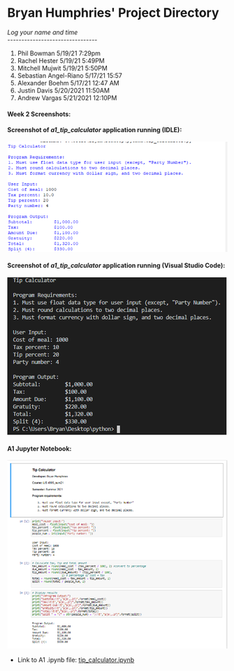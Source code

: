 # Bryan Humphries' Project Directory

*Log your name and time*
<br>--------------------------------</br>
1. Phil Bowman 5/19/21 7:29pm<br>
2. Rachel Hester 5/19/21 5:49PM<br>
3. Mitchell Mujwit 5/19/21 5:50PM<br>
4. Sebastian Angel-Riano 5/17/21    15:57<br>
5. Alexander Boehm 5/17/21 12:47 AM<br>
6. Justin Davis 5/20/2021 11:50AM<br>
7. Andrew Vargas 5/21/2021 12:10PM<br>

#### Week 2 Screenshots:

#### Screenshot of *a1_tip_calculator* application running (IDLE):

![Python Installation Screenshot IDLE](Week2_tip_calc/img/a1_tip_calculator_idle.png "A1 IDLE Screenshot")


#### Screenshot of *a1_tip_calculator* application running (Visual Studio Code):
![Python Installation Screenshot VS Code](Week2_tip_calc/img/a1_tip_calculator_vs_code.png "A1 VS Code Screenshot")


#### A1 Jupyter Notebook:

![tip_calculator.ipynb](Week2_tip_calc/img/jupyternotebook.png "A1 Jupyter Notebook")

* Link to A1 .ipynb file: [tip_calculator.ipynb](docs/tip_calculator.ipynb "A1 Jupyter Notebook")

